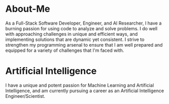 # About-Me
As a Full-Stack Software Developer, Engineer, and AI Researcher, I have a burning passion for using code to analyze and solve problems. I do well with approaching challenges in unique and efficient ways, and implementing solutions that are dynamic yet consistent. I strive to strengthen my programming arsenal to ensure that I am well prepared and equipped for a variety of challenges that I'm faced with.

# Artificial Intelligence 
I have a unique and potent passion for Machine Learning and Artificial Intelligence, and am currently pursuing a career as an Artificial Intelligence Engineer/Scientist. 


